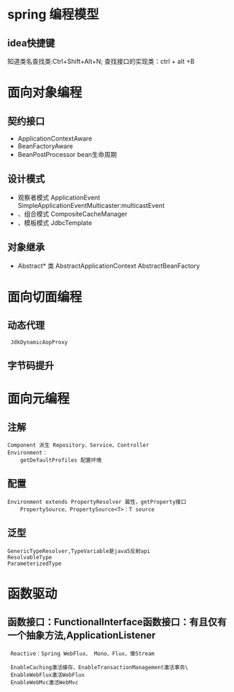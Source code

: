 # spring 编程模型
## idea快捷键
知道类名查找类:Ctrl+Shift+Alt+N; 
查找接口的实现类：ctrl + alt +B

# 面向对象编程
## 契约接口
* ApplicationContextAware
* BeanFactoryAware
* BeanPostProcessor  bean生命周期

## 设计模式
* 观察者模式
    ApplicationEvent
    SimpleApplicationEventMulticaster:multicastEvent
* 、组合模式
    CompositeCacheManager
* 、模板模式
    JdbcTemplate
## 对象继承
* Abstract* 类
     AbstractApplicationContext
     AbstractBeanFactory
 
 # 面向切面编程
 ## 动态代理
     JdkDynamicAopProxy
 ## 字节码提升
  
 # 面向元编程
 ## 注解
    Component 派生 Repository、Service、Controller
    Environment：
        getDefaultProfiles 配置环境
 ## 配置
    Environment extends PropertyResolver 属性，getProperty接口
        PropertySource、PropertySource<T>：T source
 ## 泛型
    GenericTypeResolver,TypeVariable是java5反射api
    ResolvableType
    ParameterizedType
# 函数驱动
## 函数接口：FunctionalInterface函数接口：有且仅有一个抽象方法,ApplicationListener
     Reactive：Spring WebFlux、 Mono、Flux，像Stream
   
     EnableCaching激活缓存、EnableTransactionManagement激活事务\
     EnableWebFlux激活WebFlux
     EnableWebMvc激活WebMvc